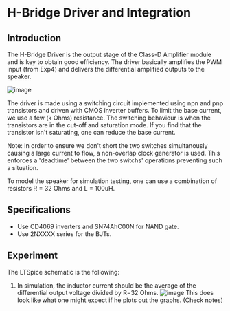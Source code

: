 # H-Bridge Driver and Integration

## Introduction
The H-Bridge Driver is the output stage of the Class-D Amplifier module and is key to obtain good efficiency. The driver basically amplifies the PWM input (from Exp4) and delivers the differential amplified outputs to the speaker.


![image](https://github.com/user-attachments/assets/d40b8f63-bcb2-472b-9373-1afcb72a2d59)

The driver is made using a switching circuit implemented using npn and pnp transistors and driven with CMOS inverter buffers. To limit the base current, we use a few (k Ohms) resistance. The switching behaviour is when the transistors are in the cut-off and saturation mode. If you find that the transistor isn't saturating, one can reduce the base current.

Note: In order to ensure we don't short the two switches simultanously causing a large current to flow, a non-overlap clock generator is used. This enforces a 'deadtime' between the two switchs' operations preventing such a situation.

To model the speaker for simulation testing, one can use a combination of resistors R = 32 Ohms and L = 100uH.

## Specifications
- Use CD4069 inverters and SN74AhC00N for NAND gate.
- Use 2NXXXX series for the BJTs.

## Experiment
The LTSpice schematic is the following:

1. In simulation, the inductor current should be the average of the differential output voltage divided by R=32 Ohms.
![image](https://github.com/user-attachments/assets/a78f2146-31d9-4dbe-aeef-69f2594a6fbc)
This does look like what one might expect if he plots out the graphs. (Check notes)
